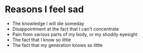# Reasons I feel sad
- The knowledge I will die someday
- Disappointment at the fact that I can't concentrate
- Pain from various parts of my body, or my shoddy eyesight
- The fact that I know so little
- The fact that my generation knows so little